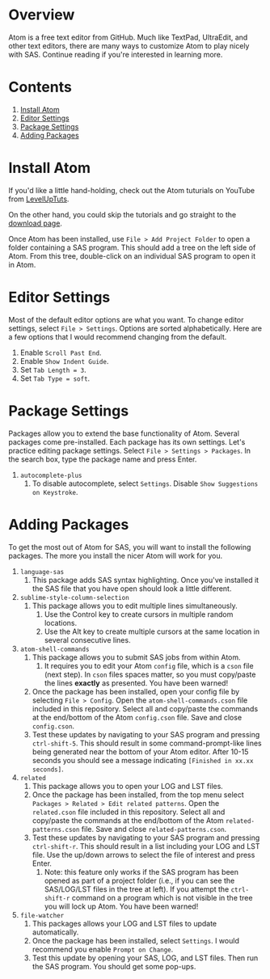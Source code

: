 # Overview

Atom is a free text editor from GitHub. Much like TextPad, UltraEdit, and other text editors, there are many ways to customize Atom to play nicely with SAS. Continue reading if you're interested in learning more.

# Contents

1. <a href="#Install Atom">Install Atom</a>
1. <a href="#Editor Settings">Editor Settings</a>
1. <a href="#Package Settings">Package Settings</a>
1. <a href="#Adding Packages">Adding Packages</a>

<a name="Install Atom"/>

# Install Atom

If you'd like a little hand-holding, check out the Atom tuturials on YouTube from [LevelUpTuts](https://www.youtube.com/watch?v=WWwBQQOGllo&list=PLLnpHn493BHHf0w8uGu9NM8LPf498ZvL_).

On the other hand, you could skip the tutorials and go straight to the [download page](https://atom.io/).

Once Atom has been installed, use `File > Add Project Folder` to open a folder containing a SAS program. This should add a tree on the left side of Atom. From this tree, double-click on an individual SAS program to open it in Atom.

<a name="Editor Options"/>

# Editor Settings

Most of the default editor options are what you want. To change editor settings, select `File > Settings`. Options are sorted alphabetically. Here are a few options that I would recommend changing from the default.

1. Enable `Scroll Past End`.
1. Enable `Show Indent Guide`.
1. Set `Tab Length = 3`.
1. Set `Tab Type = soft`.

<a name="Package Settings"/>

# Package Settings

Packages allow you to extend the base functionality of Atom. Several packages come pre-installed. Each package has its own settings. Let's practice editing package settings. Select `File > Settings > Packages`. In the search box, type the package name and press Enter.

1. `autocomplete-plus`
   1. To disable autocomplete, select `Settings`. Disable `Show Suggestions on Keystroke`.

<a name="Adding Packages"/>

# Adding Packages

To get the most out of Atom for SAS, you will want to install the following packages. The more you install the nicer Atom will work for you.

1. `language-sas`
   1. This package adds SAS syntax highlighting. Once you've installed it the SAS file that you have open should look a little different.
1. `sublime-style-column-selection`
   1. This package allows you to edit multiple lines simultaneously.
      1. Use the Control key to create cursors in multiple random locations.
      1. Use the Alt key to create multiple cursors at the same location in several consecutive lines.
1. `atom-shell-commands`
   1. This package allows you to submit SAS jobs from within Atom.
      1. It requires you to edit your Atom `config` file, which is a `cson` file (next step). In `cson` files spaces matter, so you must copy/paste the lines **exactly** as presented. You have been warned!
   1. Once the package has been installed, open your config file by selecting `File > Config`. Open the `atom-shell-commands.cson` file included in this repository. Select all and copy/paste the commands at the end/bottom of the Atom `config.cson` file. Save and close `config.cson`.
   1. Test these updates by navigating to your SAS program and pressing `ctrl-shift-5`. This should result in some command-prompt-like lines being generated near the bottom of your Atom editor. After 10-15 seconds you should see a message indicating `[Finished in xx.xx seconds]`.
1. `related`
   1. This package allows you to open your LOG and LST files.
   1. Once the package has been installed, from the top menu select `Packages > Related > Edit related patterns`. Open the `related.cson` file included in this repository. Select all and copy/paste the commands at the end/bottom of the Atom `related-patterns.cson` file. Save and close `related-patterns.cson`.
   1. Test these updates by navigating to your SAS program and pressing `ctrl-shift-r`. This should result in a list including your LOG and LST file. Use the up/down arrows to select the file of interest and press Enter.
      1. Note: this feature only works if the SAS program has been opened as part of a project folder (i.e., if you can see the SAS/LOG/LST files in the tree at left). If you attempt the `ctrl-shift-r` command on a program which is not visible in the tree you will lock up Atom. You have been warned!
1. `file-watcher`
   1. This packages allows your LOG and LST files to update automatically.
   1. Once the package has been installed, select `Settings`. I would recommend you enable `Prompt on Change`.
   1. Test this update by opening your SAS, LOG, and LST files. Then run the SAS program. You should get some pop-ups.
